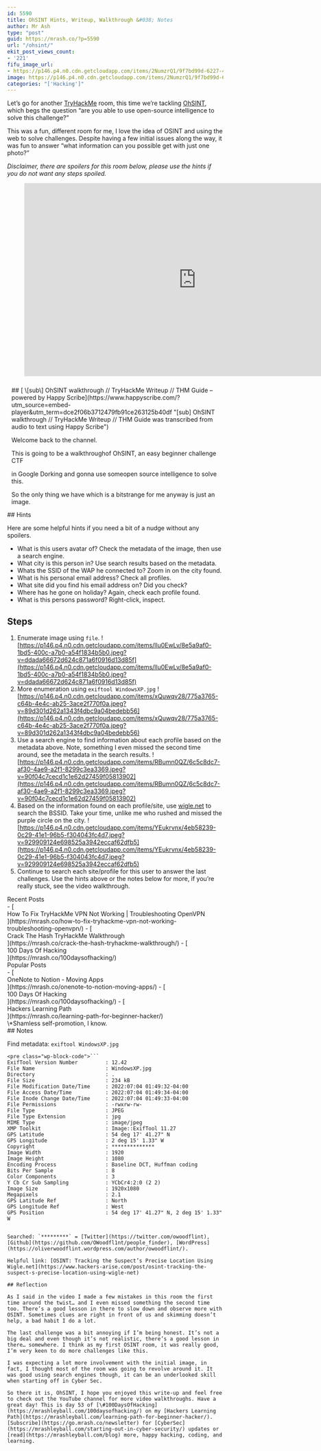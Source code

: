 ```yaml
---
id: 5590
title: OhSINT Hints, Writeup, Walkthrough &#038; Notes
author: Mr Ash
type: "post"
guid: https://mrash.co/?p=5590
url: "/ohsint/"
ekit_post_views_count:
- '221'
fifu_image_url:
- https://p146.p4.n0.cdn.getcloudapp.com/items/2NumzrQ1/9f7bd99d-6227-40ef-9519-8c21e9d72a6b.png?v=2b7ea1e3bcb951f6a3c7016a90e9105c
image: https://p146.p4.n0.cdn.getcloudapp.com/items/2NumzrQ1/9f7bd99d-6227-40ef-9519-8c21e9d72a6b.png?v=2b7ea1e3bcb951f6a3c7016a90e9105c
categories: "['Hacking']"
---
```


Let’s go for another [TryHackMe](https://tryhackme.com/) room, this time we’re tackling [OhSINT](https://tryhackme.com/room/ohsint), which begs the question “are you able to use open-source intelligence to solve this challenge?”

This was a fun, different room for me, I love the idea of OSINT and using the web to solve challenges. Despite having a few initial issues along the way, it was fun to answer “what information can you possible get with just one photo?”

*Disclaimer, there are spoilers for this room below, please use the hints if you do not want any steps spoiled.*

<figure class="wp-block-embed is-type-video is-provider-youtube wp-block-embed-youtube wp-embed-aspect-16-9 wp-has-aspect-ratio"><div class="wp-block-embed__wrapper"><iframe allow="accelerometer; autoplay; clipboard-write; encrypted-media; gyroscope; picture-in-picture" allowfullscreen="" frameborder="0" height="450" loading="lazy" src="https://www.youtube.com/embed/fCAunCYeq64?feature=oembed" title="OhSINT walkthrough // TryHackMe Writeup // THM Guide" width="800"></iframe></div></figure><div id="hs-embed-container" style="position:relative;display:flex;width:100%;height:300px;"><div id="hs-embed-placeholder" style="position:absolute;top:0;bottom:0;left:0;right:0;margin:10px;overflow:auto;font-size: 14px !important">## [ \[sub\] OhSINT walkthrough // TryHackMe Writeup // THM Guide – powered by Happy Scribe](https://www.happyscribe.com/?utm_source=embed-player&utm_term=dce2f06b3712479fb91ce263125b40df "[sub] OhSINT walkthrough // TryHackMe Writeup // THM Guide was transcribed from audio to text using Happy Scribe")

Welcome back to the channel.

This is going to be a walkthroughof OhSINT, an easy beginner challenge CTF

in Google Dorking and gonna use someopen source intelligence to solve this.

So the only thing we have which is a bitstrange for me anyway is just an image.

So we’re starting withan image and that’s it.

So there’s no box to virtual machineto start up or anything like that.

It’s all just the flaming thing.

So I’ve already downloaded it.

Not to ruin the surprise, but I haveactually gone through this box.

I know what’s up and I will explaina few things along the way.

So we’ll go ahead and download

that and we’ll give it a bit of an insect,a bit of a hover there.

What do we got?Windows XP, JPEG.

So by the untrained eye, we don’t haveanything here, no hidden imagery.

It looks just like a pretty basic image.

So we need to use somethingto assess this little closer.

So if we look at our hint here sowe’ve got our list of questions.

So a few questions.

What is the user’s avatar of?

What is this user’s avatar of?

So it makes zero sense.

So my first intuition was like,let’s just go find it first.

So it’s just on the desktop.

So is there anything unusual about it if

we just look at it and we can run fileagainst it and it is indeed a JPEG.

So the hint here is EXIF tool.

So when we look up EXIFtool we can find that.

This is a pretty popular command lineapplication, pearl library for metadata.

So I’m not an expert in this,

but I know when we take photosthat there is more data behind the photo

than just the photo itself,the pixels and whatnot.

So we can go ahead and sudo apt install

EXIF tool like so I’vealready got installed.

So once it’s installed we can just go

ahead and look at the manpage for that EXIF tool.

We can see here itread and write meta information in files.

So not just JPEGs but all files.

So yeah, there’s a lot that this thing cando, but we can go ahead and just run it

by default against our image thereand we get some information here.

So going through this, it’s reallya case of what sticks out at us.

Okay, so this is where wesort of take our time.

So version number of the tool,the file directory, things that we already

know, the permissions we could alreadysee that nothing really unique here.

Copyright.

Now, I must admit, when I first saw that,I did sort of skip over it.

And this is sort of what’s hard aboutgoing through this stuff is it’s not like

a video game where there will be a lightshining towards

somewhere that as the player weknow that we need to go that way.

We have to use somecritical thinking here.

I honestly skipped over this.

I just went, okay,I don’t know what that is.

It’s probably not too important.Kept looking.

I was like, okay, well,maybe we’ve got some GPS coordination.

Maybe we do something with that.

And maybe this coding baseline,maybe that’s something.

But then I thought back to copyright.

I’m like, you can just sortof whatever in a copyright.

I mean, you can manipulate allthis metadata input or whatever.

But I’m like, I don’t know,I think that this is the thing.

So let’s go ahead and justdo some Google dorking.

So you can see here I’ve alreadygone to these links and this is it.

This is open source intelligence.

And it took me a little bit to get my head

around to be honest, because Ithought we were going to stay here.

And this is what I’m used to,I’m used to cybersecurity.

I’m used to learning hackingin the terminal.

Like this is where we do stuff.

But open source intelligenceis using the Internet.

So this is kind of wildfor my little brain.

The next thing I made a mistake in when

going through this is Ionly looked at Twitter.

I just saw Twitter and I just assumedthat the rest were challenges.

I didn’t even look at these other two.

So learn from me and what my future self

will be better at is actually takingthe time to look at the search results.

So we can see here we have a Twitter

profile, then we have a WordPress.comblog and then we have a GitHub repo.

And then the giveaway is these are all

anything that says tryhack me or write up.

We can confidently say that these are

people have been looking up the Gmailand some spy talks, whatever that is.

Those are just write ups.

But our focus is on these three.And this is really cool.

I have seen this in other CTFs-

from watching John Hammond videosand other YouTubers and that

this is a part of the challenge wherewe’ll have fake

Twitter accounts or Facebook accountsthat we can go and try and hack.

Let’s look at these three in order.

And if we go back to whatis the user’s avatar of?

Pretty confident out of all of our three

accounts that we can focus on that theavatar is indeed of a C.A.T. Nice.

What city is this person in now?

Again, I made the mistake of not looking

at the other options that I justwas here and I was like, what?

Oh man.

I was looking at comments and there wassome like base 64 encoded comments.

I’m like, is this a part of it?

Don’t waste your time.

This is an easy challenge after all.

So I go to deep too fast.

It’s another thing.

So let’s just flick through.

So we’ve got on this one.

I’m in New York right now,

so I will update the siteright away with new photos.

Okay, so we’ve gotHello Worlds from my house.

I can get free WiFi, and we have some sort

of MAC address lookingthing back on Twitter.

So this isn’t helping.

We can see here that they are in New York,

but our question is,what city is the person in?

It could be New York.I’m just playing.

I know it’s not.

So let’s go ahead and look over hereat the GitHub repo.

And we can see that this is the only

repo that I have, is this people finder,which I think is in spirits.

Hi, I’m from London.

That is what we’re after now,

this next one, and I got a story,BSSID plus wiggle.

Net.So this was totally new to me.

Let’s just go check out Wiggle.Net.

If we look here, we do havesome more information.

This is linking to our Twitter,talking about photos.

And here, email me if you want.

Before we go down that rabbit hole,

let’s just go over Ispelled it wrong, didn’t I?

Let’s just look up wiggle.There we go.

What’s the SSID of the WAPhe connected to.

So we need to use this website.

Okay, you will need to make an accountin order to Wiggle work,

and you do not need to use youractual personal information.

You can just go aheadand use whatever you want.

So the idea here is we have this hint,

this BSSID, which I did look up whatit stood for and I can’t remember.

But we can use this MAC addresslooking thing, put it in here.

As you can see, my other attempts paste

that in and we can querythe database to find where he’s at.

This is where I had the issue.

So if we sort of look around

the map didn’t really takeme anywhere straight away.

I can’t actually see anything on the map.

There is something in London.

And I must admit, this didnot work out well for me.

When I first did this, I punchedit in and I didn’t see anything.

And I didn’t take my timelooking around the map.

And I must admit,

it stands out now because Iknow what I’m looking for.

But if you tried this like me,

don’t feel silly that you didn’tsee it or it didn’t work.

So we can see here that this MAC address

actually does come up on theirdatabase, which is just nuts.

I was reading an article about thiswebsite, and it’s kind of crazy.

Okay, so this is actually new territory.

I don’t know how to what is the SSIDof the WAP he connected to?

So can I interact with this?

There is a name.

There is a name.

It’s very small.

I definitely didn’t copy this the first

time of the wireless accesspoint that he connected to.

So what’s his personal address?

So, we can find that out ifwe go back to his GitHub.

Interestingly enough,

if we actually go to his pull requests,there’s pull request here of that README

file where he’s added,messaged me on Twitter for my email.

Probably not a good ideato give out publicly.

We can see.

I’m a little confusedbecause it’s got it here.

So the pull request was made meaning,

but he committed it, but he didn’t,like, push it to the master branch.

So that’s why we don’t see thisgreen message instead, we still see.

I think that’s how GitHub works.

Bit of an interesting thing,just I found from poking around.

So what site did you findhis email address on?

So we found it on GitHub.

Where has he gone on holiday?

So if we go back here I’min New York right now.

New York.Oops.

You can paste it in there.

It’s all pretty straightforward.

And what is this person’s password?

Okay.

I had some issues with this room.

Like, this didn’t work for methe first time because I was silly.

It annoyed me a little bit,if I’m being really honest.

I only found this from lookingat another write up.

So if we use our inspect and we can hover

over, we can see that there is a blankarea here and indeed,

there is just a like,if we just change this to #000000

we can see here that the textis actually on the website.

It was just hidden.

So in one way, that’s cool.

Like a little thing like,

make sure you look around and inspectpeople’s websites,

you might find something like this,but at the same time, who does this?

I think that’s what sortof annoyed me about this.

I would have never, ever, ever found this.

I don’t think I would have ever found it.

Some part of me thinks I would have,

but another part of me is like,I wouldn’t have looked there because I

guess in my head,who puts a password on the front?

I don’t know.

I guess I’m probably just missedthe reason that it’s just a bit of fun.

It’s not supposed to be like,

super serious,but I guess that’s just my brain.

And I think it was really from when things

went wrong on the wiggle.net for me thatit sort of all started to spiral apart.

So I didn’t have the bestexperience with OhSINT.

I don’t think that’s at the faultof the TryHackMe or the creator.

I think it’s just more me.

But anyway, that was my experience.

It was fun to go through the first time,even though it was quite infuriating,

but I much prefer going through a secondtime and sharing it in this format.

This was much better.

It was nice when things actuallyworked out and getting to show you.

So I hope you enjoyed.

This has been OhSTIN from TryHackMe.

Go show some love to the creatorand the community.

I hope you enjoyed this video.

If you found it helpful,please let me know.

Leaving us comments.

It does help me.

It’s very motivating to see somepositive comments in the description.

If you have any feedback,like if I’ve done anything different

to you or anything like that, I’m alwayskeen to improve, so that would be great.

And the last thing for me is I havea monthly newsletter that I thought I

would let youknow about and let you in on.

If you want to, there’s a link below where

it’s just a littlefriendly monthly update.

And I still have to write last month’s.

But yeah, I’m usually on to it.

Anyway, that has been the video.Enjoy.

</div><div class="hs-embed" data-hide_video="true" data-id="dce2f06b3712479fb91ce263125b40df" data-private_text="true"></div><script>
var js=document.createElement('script');js.type='text/javascript';js.async=true;js.src='https://embed.happyscribe.co/main.js';document.head.appendChild(js);
</script></div><style type="text/css"> ._h1s512 { white-space: nowrap; } </style>## Hints

Here are some helpful hints if you need a bit of a nudge without any spoilers.

- What is this users avatar of? Check the metadata of the image, then use a search engine.
- What city is this person in? Use search results based on the metadata.
- Whats the SSID of the WAP he connected to? Zoom in on the city found.
- What is his personal email address? Check all profiles.
- What site did you find his email address on? Did you check?
- Where has he gone on holiday? Again, check each profile found.
- What is this persons password? Right-click, inspect.

## Steps

1. Enumerate image using `file`. ![https://p146.p4.n0.cdn.getcloudapp.com/items/llu0EwLv/8e5a9af0-1bd5-400c-a7b0-a54f1834b5b0.jpeg?v=ddada66672d624c871a6f0916d13d85f](https://p146.p4.n0.cdn.getcloudapp.com/items/llu0EwLv/8e5a9af0-1bd5-400c-a7b0-a54f1834b5b0.jpeg?v=ddada66672d624c871a6f0916d13d85f)
2. More enumeration using `exiftool WindowsXP.jpg` ![https://p146.p4.n0.cdn.getcloudapp.com/items/xQuwqv28/775a3765-c64b-4e4c-ab25-3ace2f770f0a.jpeg?v=89d301d262a1343f4dbc9a04bedebb56](https://p146.p4.n0.cdn.getcloudapp.com/items/xQuwqv28/775a3765-c64b-4e4c-ab25-3ace2f770f0a.jpeg?v=89d301d262a1343f4dbc9a04bedebb56)
3. Use a search engine to find information about each profile based on the metadata above. Note, something I even missed the second time around, see the metadata in the search results. ![https://p146.p4.n0.cdn.getcloudapp.com/items/RBumn0QZ/6c5c8dc7-af30-4ae9-a2f1-8299c3ea3369.jpeg?v=90f04c7cecd1c1e62d27459f05813902](https://p146.p4.n0.cdn.getcloudapp.com/items/RBumn0QZ/6c5c8dc7-af30-4ae9-a2f1-8299c3ea3369.jpeg?v=90f04c7cecd1c1e62d27459f05813902)
4. Based on the information found on each profile/site, use [wigle.net](http://wigle.net) to search the BSSID. Take your time, unlike me who rushed and missed the purple circle on the city. ![https://p146.p4.n0.cdn.getcloudapp.com/items/YEukrvnx/4eb58239-0c29-41e1-96b5-f304043fc4d7.jpeg?v=929909124e698525a3942eccaf62dfb5](https://p146.p4.n0.cdn.getcloudapp.com/items/YEukrvnx/4eb58239-0c29-41e1-96b5-f304043fc4d7.jpeg?v=929909124e698525a3942eccaf62dfb5)
5. Continue to search each site/profile for this user to answer the last challenges. Use the hints above or the notes below for more, if you’re really stuck, see the video walkthrough.

<div class="elementor elementor-5483" data-elementor-id="5483" data-elementor-type="section"><div class="elementor-section-wrap"> <section class="elementor-section elementor-top-section elementor-element elementor-element-32d8c94 elementor-section-boxed elementor-section-height-default elementor-section-height-default" data-element_type="section" data-id="32d8c94" data-particle-mobile-disabled="false" data-particle_enable="false" data-settings="{"ekit_has_onepagescroll_dot":"yes"}"><div class="elementor-container elementor-column-gap-default"><div class="elementor-row"><div class="elementor-column elementor-col-100 elementor-top-column elementor-element elementor-element-5e7c56e" data-element_type="column" data-id="5e7c56e"><div class="elementor-column-wrap elementor-element-populated"><div class="elementor-widget-wrap"> <section class="elementor-section elementor-inner-section elementor-element elementor-element-fc64076 elementor-section-boxed elementor-section-height-default elementor-section-height-default" data-element_type="section" data-id="fc64076" data-particle-mobile-disabled="false" data-particle_enable="false" data-settings="{"ekit_has_onepagescroll_dot":"yes"}"><div class="elementor-container elementor-column-gap-no"><div class="elementor-row"><div class="elementor-column elementor-col-100 elementor-inner-column elementor-element elementor-element-f7d6b37" data-element_type="column" data-id="f7d6b37"><div class="elementor-column-wrap elementor-element-populated"><div class="elementor-widget-wrap"><div class="elementor-element elementor-element-4c75247 elementor-widget elementor-widget-text-editor" data-element_type="widget" data-id="4c75247" data-settings="{"ekit_we_effect_on":"none"}" data-widget_type="text-editor.default"><div class="elementor-widget-container"><div class="elementor-text-editor elementor-clearfix">Recent Posts

 </div> </div> </div><div class="elementor-element elementor-element-322ad34 elementor-widget elementor-widget-elementskit-post-list" data-element_type="widget" data-id="322ad34" data-settings="{"ekit_we_effect_on":"none"}" data-widget_type="elementskit-post-list.default"><div class="elementor-widget-container"><div class="ekit-wid-con">- [ <span class="elementor-icon-list-icon">  </span><div class="ekit_post_list_content_wraper"> <span class="elementor-icon-list-text">How To Fix TryHackMe VPN Not Working | Troubleshooting OpenVPN</span> </div> ](https://mrash.co/how-to-fix-tryhackme-vpn-not-working-troubleshooting-openvpn/)
- [ <span class="elementor-icon-list-icon">  </span><div class="ekit_post_list_content_wraper"> <span class="elementor-icon-list-text">Crack The Hash TryHackMe Walkthrough</span> </div> ](https://mrash.co/crack-the-hash-tryhackme-walkthrough/)
- [ <span class="elementor-icon-list-icon">  </span><div class="ekit_post_list_content_wraper"> <span class="elementor-icon-list-text">100 Days Of Hacking</span> </div> ](https://mrash.co/100daysofhacking/)
 
 </div> </div> </div> </div> </div> </div> </div> </div> </section> <section class="elementor-section elementor-inner-section elementor-element elementor-element-d91d33b elementor-section-boxed elementor-section-height-default elementor-section-height-default" data-element_type="section" data-id="d91d33b" data-particle-mobile-disabled="false" data-particle_enable="false" data-settings="{"ekit_has_onepagescroll_dot":"yes"}"><div class="elementor-container elementor-column-gap-no"><div class="elementor-row"><div class="elementor-column elementor-col-100 elementor-inner-column elementor-element elementor-element-6dee180" data-element_type="column" data-id="6dee180"><div class="elementor-column-wrap elementor-element-populated"><div class="elementor-widget-wrap"><div class="elementor-element elementor-element-7acfc36 elementor-widget elementor-widget-text-editor" data-element_type="widget" data-id="7acfc36" data-settings="{"ekit_we_effect_on":"none"}" data-widget_type="text-editor.default"><div class="elementor-widget-container"><div class="elementor-text-editor elementor-clearfix">Popular Posts

 </div> </div> </div><div class="elementor-element elementor-element-7b9396d elementor-widget elementor-widget-elementskit-post-list" data-element_type="widget" data-id="7b9396d" data-settings="{"ekit_we_effect_on":"none"}" data-widget_type="elementskit-post-list.default"><div class="elementor-widget-container"><div class="ekit-wid-con">- [ <span class="elementor-icon-list-icon">  </span><div class="ekit_post_list_content_wraper"> <span class="elementor-icon-list-text">OneNote to Notion - Moving Apps</span> </div> ](https://mrash.co/onenote-to-notion-moving-apps/)
- [ <span class="elementor-icon-list-icon">  </span><div class="ekit_post_list_content_wraper"> <span class="elementor-icon-list-text">100 Days Of Hacking</span> </div> ](https://mrash.co/100daysofhacking/)
- [ <span class="elementor-icon-list-icon">  </span><div class="ekit_post_list_content_wraper"> <span class="elementor-icon-list-text">Hackers Learning Path</span> </div> ](https://mrash.co/learning-path-for-beginner-hacker/)
 
 </div> </div> </div> </div> </div> </div> </div> </div> </section><div class="elementor-element elementor-element-2763e2a elementor-widget elementor-widget-text-editor" data-element_type="widget" data-id="2763e2a" data-settings="{"ekit_we_effect_on":"none"}" data-widget_type="text-editor.default"><div class="elementor-widget-container"><div class="elementor-text-editor elementor-clearfix">\*Shamless self-promotion, I know.

 </div> </div> </div> </div> </div> </div> </div> </div> </section> </div> </div>## Notes

Find metadata: `exiftool WindowsXP.jpg`

```
<pre class="wp-block-code">```
ExifTool Version Number         : 12.42
File Name                       : WindowsXP.jpg
Directory                       : .
File Size                       : 234 kB
File Modification Date/Time     : 2022:07:04 01:49:32-04:00
File Access Date/Time           : 2022:07:04 01:49:34-04:00
File Inode Change Date/Time     : 2022:07:04 01:49:33-04:00
File Permissions                : -rwxrw-rw-
File Type                       : JPEG
File Type Extension             : jpg
MIME Type                       : image/jpeg
XMP Toolkit                     : Image::ExifTool 11.27
GPS Latitude                    : 54 deg 17' 41.27" N
GPS Longitude                   : 2 deg 15' 1.33" W
Copyright                       : **************
Image Width                     : 1920
Image Height                    : 1080
Encoding Process                : Baseline DCT, Huffman coding
Bits Per Sample                 : 8
Color Components                : 3
Y Cb Cr Sub Sampling            : YCbCr4:2:0 (2 2)
Image Size                      : 1920x1080
Megapixels                      : 2.1
GPS Latitude Ref                : North
GPS Longitude Ref               : West
GPS Position                    : 54 deg 17' 41.27" N, 2 deg 15' 1.33" W

```
```

Searched: `*********` = [Twitter](https://twitter.com/owoodflint), [Github](https://github.com/OWoodfl1nt/people_finder), [WordPress](https://oliverwoodflint.wordpress.com/author/owoodflint/).

Helpful link: [OSINT: Tracking the Suspect’s Precise Location Using Wigle.net](https://www.hackers-arise.com/post/osint-tracking-the-suspect-s-precise-location-using-wigle-net)

## Reflection

As I said in the video I made a few mistakes in this room the first time around the twist… and I even missed something the second time too. There’s a good lesson in there to slow down and observe more with OSINT. Sometimes clues are right in front of us and skimming doesn’t help, a bad habit I do a lot.

The last challenge was a bit annoying if I’m being honest. It’s not a big deal and even though it’s not realistic, there’s a good lesson in there… somewhere. I think as my first OSINT room, it was really good, I’m very keen to do more challenges like this.

I was expecting a lot more involvement with the initial image, in fact, I thought most of the room was going to revolve around it. It was good using search engines though, it can be an underlooked skill when starting off in Cyber Sec.

So there it is, OhSINT, I hope you enjoyed this write-up and feel free to check out the YouTube channel for more video walkthroughs. Have a great day! This is day 53 of [\#100DaysOfHacking](https://mrashleyball.com/100daysofhacking/) on my [Hackers Learning Path](https://mrashleyball.com/learning-path-for-beginner-hacker/). [Subscribe](https://go.mrash.co/newsletter) for [CyberSec](https://mrashleyball.com/starting-out-in-cyber-security/) updates or [read](https://mrashleyball.com/blog) more, happy hacking, coding, and learning.